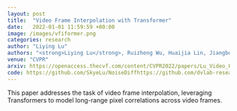 ```yaml
---
layout: post
title:  "Video Frame Interpolation with Transformer"
date:   2022-01-01 11:59:59 +00:00
image: /images/vfiformer.png
categories: research
author: "Liying Lu"
authors: "<strong>Liying Lu</strong>, Ruizheng Wu, Huaijia Lin, Jiangbo Lu, Jiaya Jia"
venue: "CVPR"
arxiv: https://openaccess.thecvf.com/content/CVPR2022/papers/Lu_Video_Frame_Interpolation_With_Transformer_CVPR_2022_paper.pdf
code: https://github.com/SkyeLu/NoiseDiffhttps://github.com/dvlab-research/VFIformer
---
```

This paper addresses the task of video frame interpolation, leveraging Transformers to model long-range pixel correlations across video frames.